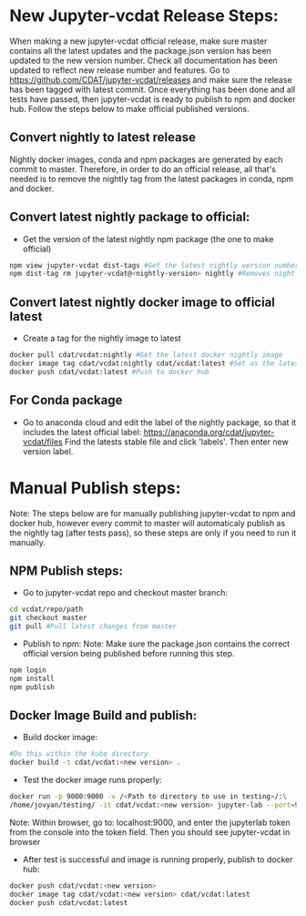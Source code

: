 # New Jupyter-vcdat Release Steps:

When making a new jupyter-vcdat official release, make sure master contains 
all the latest updates and the package.json version has been updated to the
new version number. Check all documentation has been updated to reflect new
release number and features. Go to https://github.com/CDAT/jupyter-vcdat/releases
and make sure the release has been tagged with latest commit.
Once everything has been done and all tests have passed, then jupyter-vcdat is
ready to publish to npm and docker hub. Follow the steps below to make official
published versions.

## Convert nightly to latest release
Nightly docker images, conda and npm packages are generated by each commit to
master. Therefore, in order to do an official release, all that's needed is to
remove the nightly tag from the latest packages in conda, npm and docker.

## Convert latest nightly package to official:
- Get the version of the latest nightly npm package (the one to make official)
```bash
npm view jupyter-vcdat dist-tags #Get the latest nightly version number
npm dist-tag rm jupyter-vcdat@<nightly-version> nightly #Removes nightly tag
```

## Convert latest nightly docker image to official latest
- Create a tag for the nightly image to latest
```bash
docker pull cdat/vcdat:nightly #Get the latest docker nightly image
docker image tag cdat/vcdat:nightly cdat/vcdat:latest #Set as the latest image
docker push cdat/vcdat:latest #Push to docker hub
```

## For Conda package
- Go to anaconda cloud and edit the label of the nightly package, so that it
includes the latest official label: https://anaconda.org/cdat/jupyter-vcdat/files
Find the latests stable file and click 'labels'. Then enter new version label.

# Manual Publish steps:
Note: The steps below are for manually publishing jupyter-vcdat to npm and docker hub, 
however every commit to master will automaticaly publish as the nightly tag
(after tests pass), so these steps are only if you need to run it manually.

## NPM Publish steps:

- Go to jupyter-vcdat repo and checkout master branch:
```bash
cd vcdat/repo/path
git checkout master
git pull #Pull latest changes from master
```

- Publish to npm:
Note: Make sure the package.json contains the correct official version being published
before running this step.
```bash
npm login
npm install
npm publish
```
## Docker Image Build and publish:

- Build docker image:
```bash
#Do this within the kube directory
docker build -t cdat/vcdat:<new version> .
```

- Test the docker image runs properly:
```bash
docker run -p 9000:9000 -v /<Path to directory to use in testing>/:\
/home/jovyan/testing/ -it cdat/vcdat:<new version> jupyter-lab --port=9000
```
Note: Within browser, go to: localhost:9000, and enter the jupyterlab token from the console into the token field. Then you should see jupyter-vcdat in browser

- After test is successful and image is running properly, publish to docker hub:
```bash
docker push cdat/vcdat:<new version>
docker image tag cdat/vcdat:<new version> cdat/vcdat:latest
docker push cdat/vcdat:latest
```
